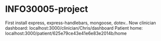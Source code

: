 # INFO30005-project

First install express, express-handlebars, mongoose, dotev..
Now clinician dashboard: localhost:3000/clinician/Chris/dashboard
Patient home: localhost:3000/patient/625e79ce43e41e6e83e2014b/home
